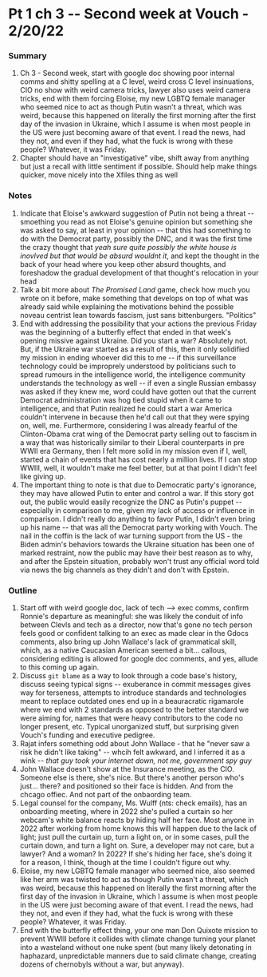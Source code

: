 # Pt 1 ch 3 -- Second week at Vouch - 2/20/22

### Summary

1. Ch 3 - Second week, start with google doc showing poor internal comms and shitty spelling at a C level, weird cross C level insinuations, CIO no show with weird camera tricks, lawyer also uses weird camera tricks, end with them forcing Eloise, my new LGBTQ female manager who seemed nice to act as though Putin wasn't a threat, which was weird, because this happened on literally the first morning after the first day of the invasion in Ukraine, which I assume is when most people in the US were just becoming aware of that event. I read the news, had they not, and even if they had, what the fuck is wrong with these people? Whatever, it was Friday. 
1. Chapter should have an "investigative" vibe, shift away from anything but just a recall with little sentiment if possible. Should help make things quicker, move nicely into the Xfiles thing as well

### Notes

1. Indicate that Eloise's awkward suggestion of Putin not being a threat -- smoething you read as not Eloise's genuine opinion but something she was asked to say, at least in your opinion -- that this had something to do with the Democrat party, possibly the DNC, and it was the first time the crazy thought that _yeah sure quite possibly the white house is inovlved but that would be absurd wouldnt it_, and kept the thought in the back of your head where you keep other absurd thoughts, and foreshadow the gradual development of that thought's relocation in your head
1. Talk a bit more about _The Promised Land_ game, check how much you wrote on it before, make something that develops on top of what was already said while explaining the motivations behind the possible noveau centrist lean towards fascism, just sans bittenburgers. "Politics"
1. End with addressing the possibility that your actions the previous Friday was the beginning of a butterfly effect that ended in that week's opening missive against Ukraine. Did you start a war? Absolutely not. But, if the Ukraine war started as a result of this, then it only solidified my mission in ending whoever did this to me -- if this surveillance technology could be improprely understood by politicians such to spread rumours in the intelligence world, the intelligence community understands the technology as well -- if even a single Russian embassy was asked if they knew me, word could have gotten out that the current Democrat administration was hog tied stupid when it came to intelligence, and that Putin realized he could start a war America couldn't intervene in because then he'd call out that they were spying on, well, me. Furthermore, considering I was already fearful of the Clinton-Obama crat wing of the Democrat party selling out to fascism in a way that was historically similar to their Liberal counterparts in pre WWII era Germany, then I felt more solid in my mission even if I, well, started a chain of events that has cost nearly a million lives. If I can stop WWIII, well, it wouldn't make me feel better, but at that point I didn't feel like giving up.
1. The important thing to note is that due to Democratic party's ignorance, they may have allowed Putin to enter and control a war. If this story got out, the public would easily recognize the DNC as Putin's puppet -- especially in comparison to me, given my lack of access or influence in comparison. I didn't really do anything to favor Putin, I didn't even bring up his name -- that was all the Democrat party working with Vouch. The nail in the coffin is the lack of war turning support from the US - the Biden admin's behaviors towards the Ukraine situation has been one of marked restraint, now the public may have their best reason as to why, and after the Epstein situation, probably won't trust any official word told via news the big channels as they didn't and don't with Epstein.

### Outline

1. Start off with weird google doc, lack of tech --> exec comms, confirm Ronnie's departure as meaningful: she was likely the conduit of info between Clevls and tech as a director, now that's gone no tech person feels good or confident talking to an exec as made clear in the Gdocs comments, also bring up John Wallace's lack of grammatical skill, which, as a native Caucasian American seemed a bit... callous, considering editing is allowed for google doc comments, and yes, allude to this coming up again.
1. Discuss `git blame` as a way to look through a code base's history, discuss seeing typical signs -- exuberance in commit messages gives way for terseness, attempts to introduce standards and technologies meant to replace outdated ones end up in a beauracratic rigamarole where we end with 2 standards as opposed to the better standard we were aiming for, names that were heavy contributors to the code no longer present, etc. Typical unorganized stuff, but surprising given Vouch's funding and executive pedigree.
1. Rajat infers something odd about John Wallace - that he "never saw a risk he didn't like taking" -- whcih felt awkward, and I inferred it as a wink -- _that guy took your internet down, not me, government spy guy_
1. John Wallace doesn't show at the Insurance meeting, as the CIO. Someone else is there, she's nice. But there's another person who's just... there? and positioned so their face is hidden. And from the chcago offiec. And not part of the onbaording team.
1. Legal counsel for the company, Ms. Wulff (nts: check emails), has an onboarding meeting, where in 2022 she's pulled a curtain so her webcam's white balance reacts by hiding half her face. Most anyone in 2022 after working from home knows this will happen due to the lack of light; just pull the curtain up, turn a light on, or in some cases, pull the curtain down, and turn a light on. Sure, a developer may not care, but a lawyer? And a woman? In 2022? If she's hiding her face, she's doing it for a reason, I think, though at the time I couldn't figure out why.
1. Eloise, my new LGBTQ female manager who seemed nice, also seemed like her arm was twisted to act as though Putin wasn't a threat, which was weird, because this happened on literally the first morning after the first day of the invasion in Ukraine, which I assume is when most people in the US were just becoming aware of that event. I read the news, had they not, and even if they had, what the fuck is wrong with these people? Whatever, it was Friday.
1. End with the butterfly effect thing, your one man Don Quixote mission to prevent WWIII before it collides with climate change turning your planet into a wasteland without one nuke spent (but many likely detonating in haphazard, unpredictable manners due to said climate change, creating dozens of chernobyls without a war, but anyway).
